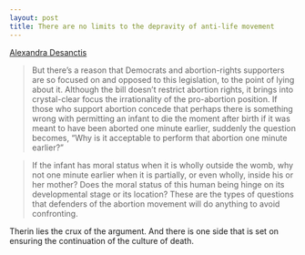 ```yaml
---
layout: post
title: There are no limits to the depravity of anti-life movement
---
```


[Alexandra Desanctis](https://www.nationalreview.com/corner/is-ben-sasses-born-alive-bill-anti-abortion/)

> But there’s a reason that Democrats and abortion-rights supporters are so focused on and opposed to this legislation, to the point of lying about it. Although the bill doesn’t restrict abortion rights, it brings into crystal-clear focus the irrationality of the pro-abortion position. If those who support abortion concede that perhaps there is something wrong with permitting an infant to die the moment after birth if it was meant to have been aborted one minute earlier, suddenly the question becomes, “Why is it acceptable to perform that abortion one minute earlier?”

> If the infant has moral status when it is wholly outside the womb, why not one minute earlier when it is partially, or even wholly, inside his or her mother? Does the moral status of this human being hinge on its developmental stage or its location? These are the types of questions that defenders of the abortion movement will do anything to avoid confronting.

Therin lies the crux of the argument. And there is one side that is set on ensuring the continuation of the culture of death.
